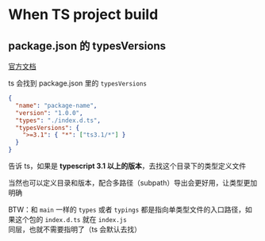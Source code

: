 # When TS project build

## package.json 的 typesVersions

[官方文档](https://www.typescriptlang.org/docs/handbook/declaration-files/publishing.html#version-selection-with-typesversions)

ts 会找到 package.json 里的 `typesVersions`

```json
{
  "name": "package-name",
  "version": "1.0.0",
  "types": "./index.d.ts",
  "typesVersions": {
    ">=3.1": { "*": ["ts3.1/*"] }
  }
}
```

告诉 ts，如果是 **typescript 3.1 以上的版本**，去找这个目录下的类型定义文件

当然也可以定义目录和版本，配合多路径（subpath）导出会更好用，让类型更加明确

BTW：和 `main` 一样的 `types` 或者 `typings` 都是指向单类型文件的入口路径，如果这个包的 `index.d.ts` 就在 `index.js` 同层，也就不需要指明了（ts 会默认去找）

